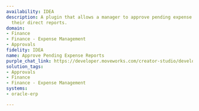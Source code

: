 ```yaml
---
availability: IDEA
description: A plugin that allows a manager to approve pending expense reports from
  their direct reports.
domain:
- Finance
- Finance - Expense Management
- Approvals
fidelity: IDEA
name: Approve Pending Expense Reports
purple_chat_link: https://developer.moveworks.com/creator-studio/developer-tools/purple-chat/?conversation=%7B%22startTimestamp%22%3A%2211%3A43+AM%22%2C%22messages%22%3A%5B%7B%22role%22%3A%22assistant%22%2C%22parts%22%3A%5B%7B%22reasoningSteps%22%3A%5B%7B%22status%22%3A%22success%22%2C%22richText%22%3A%22Fetching+pending+expense+reports+from+Oracle+Fusion+ERP%22%7D%5D%7D%2C%7B%22richText%22%3A%22I+found+the+following+expense+reports+pending+your+approval.%22%7D%2C%7B%22richText%22%3A%22%3Cb%3EExpense+Report%3A+ER-12345%3C%2Fb%3E%3Cbr%3E%3Cb%3EEmployee%3A%3C%2Fb%3E+Jane+Smith%3Cbr%3E%3Cb%3ETotal+Amount%3A%3C%2Fb%3E+%24500.00%3Cbr%3E%3Cb%3EDate+Submitted%3A%3C%2Fb%3E+09%2F30%2F2023%3Cbr%3E%22%7D%2C%7B%22buttons%22%3A%5B%7B%22style%22%3A%22filled%22%2C%22buttonText%22%3A%22Approve+ER-12345%22%7D%2C%7B%22style%22%3A%22outlined%22%2C%22buttonText%22%3A%22Reject+ER-12345%22%7D%5D%7D%2C%7B%22richText%22%3A%22%3Cb%3EExpense+Report%3A+ER-67890%3C%2Fb%3E%3Cbr%3E%3Cb%3EEmployee%3A%3C%2Fb%3E+John+Doe%3Cbr%3E%3Cb%3ETotal+Amount%3A%3C%2Fb%3E+%241200.00%3Cbr%3E%3Cb%3EDate+Submitted%3A%3C%2Fb%3E+10%2F01%2F2023%3Cbr%3E%22%7D%2C%7B%22buttons%22%3A%5B%7B%22style%22%3A%22filled%22%2C%22buttonText%22%3A%22Approve+ER-67890%22%7D%2C%7B%22style%22%3A%22outlined%22%2C%22buttonText%22%3A%22Reject+ER-67890%22%7D%5D%7D%5D%7D%5D%7D
solution_tags:
- Approvals
- Finance
- Finance - Expense Management
systems:
- oracle-erp

---
```

